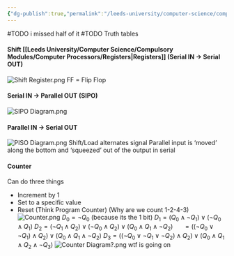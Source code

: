 ```yaml
---
{"dg-publish":true,"permalink":"/leeds-university/computer-science/compulsory-modules/computer-processors/memory/"}
---
```


#TODO i missed half of it
#TODO Truth tables
#### Shift [[Leeds University/Computer Science/Compulsory Modules/Computer Processors/Registers\|Registers]] (Serial IN $\rightarrow$ Serial OUT)
![Shift Register.png](/img/user/Leeds%20University/Computer%20Science/Compulsory%20Modules/Computer%20Processors/images/Shift%20Register.png)
FF = Flip Flop
#### Serial IN $\rightarrow$ Parallel OUT (SIPO)
![SIPO Diagram.png](/img/user/Leeds%20University/Computer%20Science/Compulsory%20Modules/Computer%20Processors/images/SIPO%20Diagram.png)
#### Parallel IN $\rightarrow$ Serial OUT
![PISO Diagram.png](/img/user/Leeds%20University/Computer%20Science/Compulsory%20Modules/Computer%20Processors/images/PISO%20Diagram.png)
Shift/Load alternates signal
Parallel input is ‘moved’ along the bottom and ‘squeezed’ out of the output in serial
#### Counter
Can do three things
- Increment by 1
- Set to a specific value
- Reset
(Think Program Counter)
(Why are we count 1-2-4-3)
![Counter.png](/img/user/Leeds%20University/Computer%20Science/Compulsory%20Modules/Computer%20Processors/images/Counter.png)
$D_{0}=\neg Q_{0}$ (because its the 1 bit)
$D_{1}=(Q_{0} \land \neg{Q_{1}}) \lor (\neg{Q_{0}}\land Q_{1})$
$D_{2}=(\neg{Q_{1}}\land Q_{2})\lor(\neg{Q_{0}}\land Q_{2})\lor(Q_{0}\land Q_{1} \land \neg{Q_2})$
$\ \ \ \ \ =((\neg{Q_{0}}\lor \neg Q_{1})\land Q_{2}) \lor (Q_{0}\land Q_{1}\land \neg{Q_{2}})$
$D_{3}=((\neg{Q_{0}}\lor\neg{Q_{1}}\lor\neg{Q_{2}})\land Q_{2})\lor(Q_{0} \land Q_{1} \land Q_{2} \land \neg{Q_{3}})$
![Counter Diagram?.png](/img/user/Leeds%20University/Computer%20Science/Compulsory%20Modules/Computer%20Processors/images/Counter%20Diagram?.png)
wtf is going on
